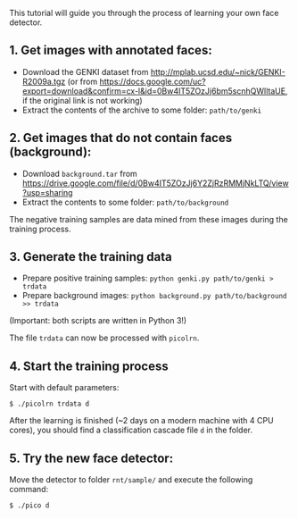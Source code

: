 This tutorial will guide you through the process of learning your own face detector.

## 1. Get images with annotated faces:

* Download the GENKI dataset from <http://mplab.ucsd.edu/~nick/GENKI-R2009a.tgz> (or from <https://docs.google.com/uc?export=download&confirm=cx-l&id=0Bw4IT5ZOzJj6bm5scnhQWlltaUE>, if the original link is not working)
* Extract the contents of the archive to some folder: `path/to/genki`

## 2. Get images that do not contain faces (background):

* Download `background.tar` from <https://drive.google.com/file/d/0Bw4IT5ZOzJj6Y2ZjRzRMMjNkLTQ/view?usp=sharing>
* Extract the contents to some folder: `path/to/background`

The negative training samples are data mined from these images during the training process.

## 3. Generate the training data

* Prepare positive training samples: `python genki.py path/to/genki > trdata`
* Prepare background images: `python background.py path/to/background >> trdata`

(Important: both scripts are written in Python 3!)

The file `trdata` can now be processed with `picolrn`.

## 4. Start the training process

Start with default parameters:

	$ ./picolrn trdata d

After the learning is finished (~2 days on a modern machine with 4 CPU cores), you should find a classification cascade file `d` in the folder.

## 5. Try the new face detector:

Move the detector to folder `rnt/sample/` and execute the following command:

	$ ./pico d
